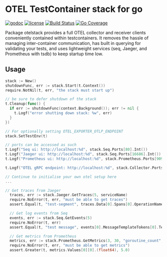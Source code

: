 # OTEL TestContainer stack for go

[![godoc](http://img.shields.io/badge/godoc-reference-blue.svg?style=flat)](https://godoc.org/github.com/adreasnow/otelstack) [![license](http://img.shields.io/badge/license-MIT-red.svg?style=flat)](https://raw.githubusercontent.com/adreasnow/otelstack/main/LICENSE) [![Build Status](https://github.com/adreasnow/otelstack/actions/workflows/test.yaml/badge.svg?branch=main)](https://github.com/adreasnow/otelstack/actions/workflows/test.yaml) [![Go Coverage](https://github.com/adreasnow/otelstack/wiki/coverage.svg)](https://raw.githack.com/wiki/adreasnow/otelstack/coverage.html)

Package otelstack provides a full OTEL collector and receiver clients conveniently contained within testcontainers. It removes the hassle of managing inter-container communication, has built in querying for validating your tests, and uses lightweight services (seq, Jaeger, and Prometheus with tsdb) to keep startup time low.

## Usage

```go
stack := New()
shutdownFunc, err := stack.Start(t.Context())
require.NotNil(t, err, "the stack must start up")

// be sure to defer shutdown of the stack
t.Cleanup(func() {
  if err := shutdownFunc(context.Background()); err != nil {
    t.Logf("error shutting down stack: %w", err)
  }
})

// For optionally setting OTEL_EXPORTER_OTLP_ENDPOINT
stack.SetTestEnv(t)

// ports can be accessed as such
t.Logf("Seq ui: http://localhost:%d", stack.Seq.Ports[80].Int())
t.Logf("Jaeger ui: http://localhost:%d", stack.Seq.Ports[16686].Int())
t.Logf("Prometheus ui: http://localhost:%d", stack.Prometheus.Ports[9090].Int())

t.Logf("OTEL gRPC endpoint: http://localhost:%d", stack.Collector.Ports[4317].Int())

// Continue to initialise your own otel setup here
...

// Get traces from Jaeger
  traces, err := stack.Jaeger.GetTraces(5, serviceName)
  require.NoError(t, err, "must be able to get traces")
  assert.Equal(t, "test-segment", traces.Data[0].Spans[0].OperationName)

  // Get log events from Seq
  events, err := stack.Seq.GetEvents(5)
  require.NoError(t, err)
  assert.Equal(t, "test message", events[0].MessageTemplateTokens[0].Text)

  // Get metrics from Prometheus
  metrics, err := stack.Prometheus.GetMetrics(3, 30, "goroutine_count", serviceName, time.Second*30)
  require.NoError(t, err, "must be able to get metrics")
  assert.Greater(t, metrics.Values[0][0].(float64), 5.0)
```
